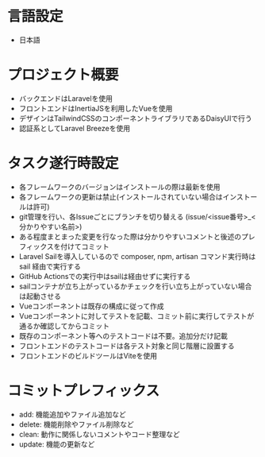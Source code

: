 # 言語設定
- 日本語

# プロジェクト概要
- バックエンドはLaravelを使用
- フロントエンドはInertiaJSを利用したVueを使用
- デザインはTailwindCSSのコンポーネントライブラリであるDaisyUIで行う
- 認証系としてLaravel Breezeを使用

# タスク遂行時設定
- 各フレームワークのバージョンはインストールの際は最新を使用
- 各フレームワークの更新は禁止(インストールされていない場合はインストールは許可)
- git管理を行い、各Issueごとにブランチを切り替える (issue/<issue番号>_<分かりやすい名前>)
- ある程度まとまった変更を行なった際は分かりやすいコメントと後述のプレフィックスを付けてコミット
- Laravel Sailを導入しているので composer, npm, artisan コマンド実行時は sail 経由で実行する
- GitHub Actionsでの実行中はsailは経由せずに実行する
- sailコンテナが立ち上がっているかチェックを行い立ち上がっていない場合は起動させる
- Vueコンポーネントは既存の構成に従って作成
- Vueコンポーネントに対してテストを記載、コミット前に実行してテストが通るか確認してからコミット
- 既存のコンポーネント等へのテストコードは不要。追加分だけ記載
- フロントエンドのテストコードは各テスト対象と同じ階層に設置する
- フロントエンドのビルドツールはViteを使用

# コミットプレフィックス
- add: 機能追加やファイル追加など
- delete: 機能削除やファイル削除など
- clean: 動作に関係しないコメントやコード整理など
- update: 機能の更新など
